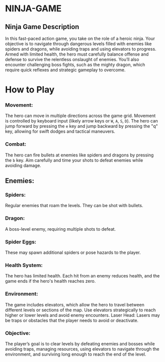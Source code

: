# NINJA-GAME
## Ninja Game Description
In this fast-paced action game, you take on the role of a heroic ninja. Your objective is to navigate through dangerous levels filled with enemies like spiders and dragons, while avoiding traps and using elevators to progress. Armed with limited health, the hero must carefully balance offense and defense to survive the relentless onslaught of enemies. You’ll also encounter challenging boss fights, such as the mighty dragon, which require quick reflexes and strategic gameplay to overcome.
# How to Play
### Movement:
The hero can move in multiple directions across the game grid. Movement is controlled by keyboard input (likely arrow keys or `W`, `A`, `S`, `D`).
The hero can jump forward by pressing the `e` key and jump backward by pressing the "q" key, allowing for swift dodges and tactical maneuvers.

### Combat:
The hero can fire bullets at enemies like spiders and dragons by pressing the `b` key. Aim carefully and time your shots to defeat enemies while avoiding damage.

## Enemies:

### Spiders: 
Regular enemies that roam the levels. They can be shot with bullets.

### Dragon:
A boss-level enemy, requiring multiple shots to defeat.

### Spider Eggs:
These may spawn additional spiders or pose hazards to the player.

### Health System:
The hero has limited health. Each hit from an enemy reduces health, and the game ends if the hero's health reaches zero.

### Environment:
The game includes elevators, which allow the hero to travel between different levels or sections of the map. Use elevators strategically to reach higher or lower levels and avoid enemy encounters.
Laser Head: Lasers may be traps or obstacles that the player needs to avoid or deactivate.

### Objective:
The player’s goal is to clear levels by defeating enemies and bosses while avoiding traps, managing resources, using elevators to navigate through the environment, and surviving long enough to reach the end of the level.
